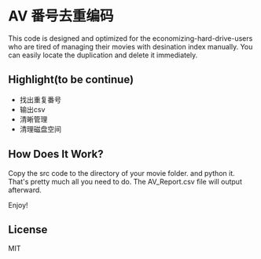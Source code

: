 AV 番号去重编码
=========================

This code is designed and optimized for the economizing-hard-drive-users
who are tired of managing their movies with desination index manually. You can easily locate the duplication and delete it immediately.

## Highlight(to be continue)

- 找出重复番号
- 输出csv
- 清晰管理
- 清理磁盘空间

## How Does It Work?

Copy the src code to the directory of your movie folder. and python it. That's pretty much all you need to do.
The AV_Report.csv file will output afterward.

Enjoy!

## License

MIT
